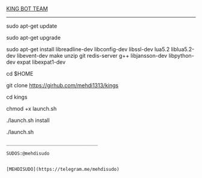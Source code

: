 [KING BOT TEAM](https://telegram.me/kingbotpluss)
______________________________________________________________________________________________________________________
sudo apt-get update

sudo apt-get upgrade

sudo apt-get install libreadline-dev libconfig-dev libssl-dev lua5.2 liblua5.2-dev libevent-dev make unzip git redis-server g++ libjansson-dev libpython-dev expat libexpat1-dev

cd $HOME

git clone https://girhub.com/mehdi1313/kings

cd kings

chmod +x launch.sh

./launch.sh install

./launch.sh
```
__________________________________

SUDOS:@mehdisudo


[MEHDISUDO](https://telegram.me/mehdisudo)
